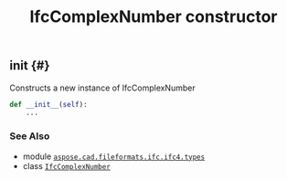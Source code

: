 ﻿---
title: IfcComplexNumber constructor
second_title: Aspose.CAD for Python via .NET API References
description: 
type: docs
weight: 10
url: /python-net/aspose.cad.fileformats.ifc.ifc4.types/ifccomplexnumber/__init__/
is_root: false
---

## __init__ {#}

Constructs a new instance of IfcComplexNumber



```python
def __init__(self):
    ...
```





### See Also
* module [`aspose.cad.fileformats.ifc.ifc4.types`](../../)
* class [`IfcComplexNumber`](/cad/python-net/aspose.cad.fileformats.ifc.ifc4.types/ifccomplexnumber)
